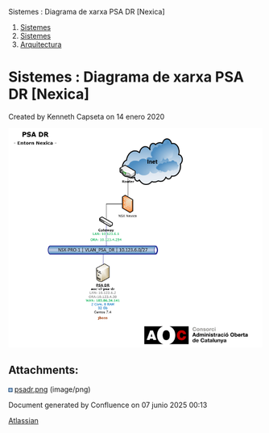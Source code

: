 Sistemes : Diagrama de xarxa PSA DR \[Nexica\]  

1.  [Sistemes](index.md)
2.  [Sistemes](Sistemes_13893749.md)
3.  [Arquitectura](Arquitectura_30869606.md)

Sistemes : Diagrama de xarxa PSA DR \[Nexica\]
==============================================

Created by Kenneth Capseta on 14 enero 2020

![](attachments/30869678/30869679.png)

Attachments:
------------

![](images/icons/bullet_blue.gif) [psadr.png](attachments/30869678/30869679.png) (image/png)  

Document generated by Confluence on 07 junio 2025 00:13

[Atlassian](http://www.atlassian.com/)